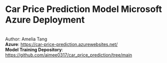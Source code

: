 # Car Price Prediction Model Microsoft Azure Deployment
<br> Author: Amelia Tang
<br>**Azure**: https://car-price-prediction.azurewebsites.net/
<br>**Model Training Depository**: https://github.com/aimee0317/car_price_prediction/tree/main

